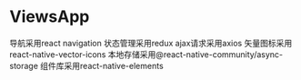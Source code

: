 # ViewsApp
导航采用react navigation
状态管理采用redux
ajax请求采用axios
矢量图标采用react-native-vector-icons
本地存储采用@react-native-community/async-storage
组件库采用react-native-elements